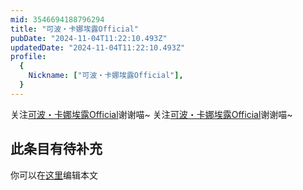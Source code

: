 ```yaml
---
mid: 3546694188796294
title: "可波・卡娜埃露Official"
pubDate: "2024-11-04T11:22:10.493Z"
updatedDate: "2024-11-04T11:22:10.493Z"
profile:
  {
    Nickname: ["可波・卡娜埃露Official"],
  }
---
```


关注[可波・卡娜埃露Official](https://space.bilibili.com/3546694188796294)谢谢喵~ 关注[可波・卡娜埃露Official](https://space.bilibili.com/3546694188796294)谢谢喵~

## 此条目有待补充
你可以在[这里](https://github.com/Yuhanawa/VTuber.ICU-Content/edit/master/v/可波・卡娜埃露Official/index.md)编辑本文
